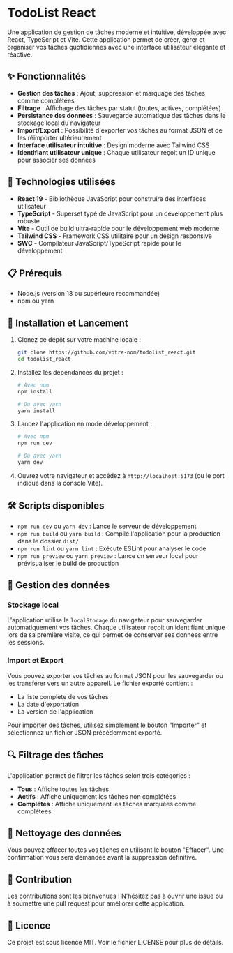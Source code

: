 # TodoList React

Une application de gestion de tâches moderne et intuitive, développée avec React, TypeScript et Vite. Cette application permet de créer, gérer et organiser vos tâches quotidiennes avec une interface utilisateur élégante et réactive.

## ✨ Fonctionnalités

- **Gestion des tâches** : Ajout, suppression et marquage des tâches comme complétées
- **Filtrage** : Affichage des tâches par statut (toutes, actives, complétées)
- **Persistance des données** : Sauvegarde automatique des tâches dans le stockage local du navigateur
- **Import/Export** : Possibilité d'exporter vos tâches au format JSON et de les réimporter ultérieurement
- **Interface utilisateur intuitive** : Design moderne avec Tailwind CSS
- **Identifiant utilisateur unique** : Chaque utilisateur reçoit un ID unique pour associer ses données

## 🚀 Technologies utilisées

- **React 19** - Bibliothèque JavaScript pour construire des interfaces utilisateur
- **TypeScript** - Superset typé de JavaScript pour un développement plus robuste
- **Vite** - Outil de build ultra-rapide pour le développement web moderne
- **Tailwind CSS** - Framework CSS utilitaire pour un design responsive
- **SWC** - Compilateur JavaScript/TypeScript rapide pour le développement

## 📋 Prérequis

- Node.js (version 18 ou supérieure recommandée)
- npm ou yarn

## 🔧 Installation et Lancement

1. Clonez ce dépôt sur votre machine locale :
   ```bash
   git clone https://github.com/votre-nom/todolist_react.git
   cd todolist_react
   ```

2. Installez les dépendances du projet :
   ```bash
   # Avec npm
   npm install

   # Ou avec yarn
   yarn install
   ```

3. Lancez l'application en mode développement :
   ```bash
   # Avec npm
   npm run dev

   # Ou avec yarn
   yarn dev
   ```

4. Ouvrez votre navigateur et accédez à `http://localhost:5173` (ou le port indiqué dans la console Vite).

## 🛠️ Scripts disponibles

- `npm run dev` ou `yarn dev` : Lance le serveur de développement
- `npm run build` ou `yarn build` : Compile l'application pour la production dans le dossier `dist/`
- `npm run lint` ou `yarn lint` : Exécute ESLint pour analyser le code
- `npm run preview` ou `yarn preview` : Lance un serveur local pour prévisualiser le build de production

## 💾 Gestion des données

### Stockage local

L'application utilise le `localStorage` du navigateur pour sauvegarder automatiquement vos tâches. Chaque utilisateur reçoit un identifiant unique lors de sa première visite, ce qui permet de conserver ses données entre les sessions.

### Import et Export

Vous pouvez exporter vos tâches au format JSON pour les sauvegarder ou les transférer vers un autre appareil. Le fichier exporté contient :
- La liste complète de vos tâches
- La date d'exportation
- La version de l'application

Pour importer des tâches, utilisez simplement le bouton "Importer" et sélectionnez un fichier JSON précédemment exporté.

## 🔍 Filtrage des tâches

L'application permet de filtrer les tâches selon trois catégories :
- **Tous** : Affiche toutes les tâches
- **Actifs** : Affiche uniquement les tâches non complétées
- **Complétés** : Affiche uniquement les tâches marquées comme complétées

## 🧹 Nettoyage des données

Vous pouvez effacer toutes vos tâches en utilisant le bouton "Effacer". Une confirmation vous sera demandée avant la suppression définitive.

## 🤝 Contribution

Les contributions sont les bienvenues ! N'hésitez pas à ouvrir une issue ou à soumettre une pull request pour améliorer cette application.

## 📄 Licence

Ce projet est sous licence MIT. Voir le fichier LICENSE pour plus de détails.
